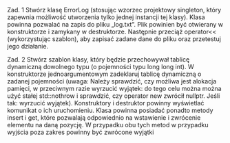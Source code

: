 Zad. 1 Stwórz klasę ErrorLog (stosując wzorzec projektowy singleton, który zapewnia możliwość
utworzenia tylko jednej instancji tej klasy). Klasa powinna pozwalać na zapis do pliku „log.txt”. Plik
powinien być otwierany w konstruktorze i zamykany w destruktorze. Następnie przeciąż operator<<
(wykorzystując szablon), aby zapisać zadane dane do pliku oraz przetestuj jego działanie.

Zad. 2 Stwórz szablon klasy, który będzie przechowywał tablicę dynamiczną dowolnego typu (o
pojemności typu long long int). W konstruktorze jednoargumentowym zadeklaruj tablicę dynamiczną o
zadanej pojemności (uwaga: Należy sprawdzić, czy możliwa jest alokacja pamięci, w przeciwnym razie
wyrzucić wyjątek: do tego celu można można użyć stałej std::nothrow i sprawdzić, czy operator new
zwrócił nullptr. Jeśli tak: wyrzucić wyjątek). Konstruktory i destruktor powinny wyświetlać komunikat o ich
uruchomieniu. Klasa powinna posiadać ponadto metody insert i get, które pozwalają odpowiednio na
wstawienie i zwrócenie elementu na daną pozycję. W przypadku obu tych metod w przypadku wyjścia
poza zakres powinny być zwrócone wyjątki